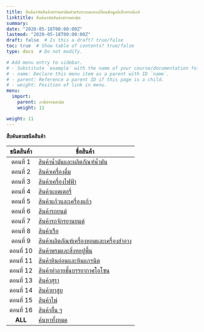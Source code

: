 ```yaml
---
title: สืบค้นรหัสสินค้าสรรพสามิตสำหรับระบบแลกเปลี่ยนข้อมูลอิเล็กทรอนิกส์
linktitle: สืบค้นรหัสสินค้าสรรพสามิต
summary:
date: "2020-05-18T00:00:00Z"
lastmod: "2020-05-18T00:00:00Z"
draft: false  # Is this a draft? true/false
toc: true  # Show table of contents? true/false
type: docs  # Do not modify.

# Add menu entry to sidebar.
# - Substitute `example` with the name of your course/documentation folder.
# - name: Declare this menu item as a parent with ID `name`.
# - parent: Reference a parent ID if this page is a child.
# - weight: Position of link in menu.
menu:
  import:
    parent: ภาษีสรรพสามิต
    weight: 11

weight: 11
---
```



**สืบค้นตามชนิดสินค้า**


| ชนิดสินค้า      |     ชื่อสินค้า |
|:-----------:|-----------------------------------------------------|
|ตอนที่ 1   |[สินค้าน้ำมันและผลิตภัณฑ์น้ำมัน](http://edi.excise.go.th/form_search_by_product.php?product_code=0100&search=S&menu=2)|
|ตอนที่ 2| [สินค้าเครื่องดื่ม](http://edi.excise.go.th/form_search_by_product.php?product_code=0200&search=S&menu=2)|
|ตอนที่ 3| [สินค้าเครื่องไฟฟ้า](http://edi.excise.go.th/form_search_by_product.php?product_code=0300&search=S&menu=2)|
|ตอนที่ 4 |[สินค้าแบตเตอรี่](http://edi.excise.go.th/form_search_by_product.php?product_code=0400&search=S&menu=2)|
|ตอนที่ 5| [สินค้าแก้วและเครื่องแก้ว](http://edi.excise.go.th/form_search_by_product.php?product_code=0500&search=S&menu=2)|
|ตอนที่ 6 |[สินค้ารถยนต์](http://edi.excise.go.th/form_search_by_product.php?product_code=0600&search=S&menu=2)|
|ตอนที่ 7 |[สินค้ารถจักรยานยนต์](http://edi.excise.go.th/form_search_by_product.php?product_code=0700&search=S&menu=2)|
|ตอนที่ 8| [สินค้าเรือ](http://edi.excise.go.th/form_search_by_product.php?product_code=0800&search=S&menu=2)|
|ตอนที่ 9| [สินค้าผลิตภัณฑ์เครื่องหอมและเครื่องสำอาง](http://edi.excise.go.th/form_search_by_product.php?product_code=0900&search=S&menu=2)|
|ตอนที่ 10| [สินค้าพรมและสิ่งทอปูพื้น](http://edi.excise.go.th/form_search_by_product.php?product_code=1000&search=S&menu=2)|
|ตอนที่ 11 |[สินค้าหินอ่อนและหินแกรนิต](http://edi.excise.go.th/form_search_by_product.php?product_code=1100&search=S&menu=2)|
|ตอนที่ 12|[สินค้าทำลายชั้นบรรยากาศโอโซน](http://edi.excise.go.th/form_search_by_product.php?product_code=1200&search=S&menu=2)|
|ตอนที่ 13 |[สินค้าสุรา](http://edi.excise.go.th/form_search_by_product.php?product_code=1300&search=S&menu=2)|
|ตอนที่ 14| [สินค้ายาสูบ](http://edi.excise.go.th/form_search_by_product.php?product_code=1400&search=S&menu=2)|
|ตอนที่ 15 |[สินค้าไพ่](http://edi.excise.go.th/form_search_by_product.php?product_code=1500&search=S&menu=2)|
|ตอนที่ 16| [สินค้าอื่่น ๆ](http://edi.excise.go.th/form_search_by_product.php?product_code=1600&search=S&menu=2)|
|**ALL**| [ค้นหาทั้งหมด](http://edi.excise.go.th/form_search_by_product.php?product_code=&search=S&menu=2)|
